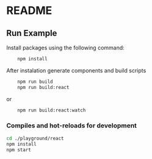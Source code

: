 # README

## Run Example

Install packages using the following command:

```bash
    npm install
```

After instalation generate components and build scripts

```bash
    npm run build
    npm run build:react
```

or

```bash
    npm run build:react:watch
```


### Compiles and hot-reloads for development

```bash
cd ./playground/react
npm install
npm start
```
